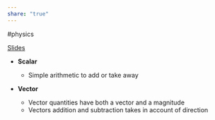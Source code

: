 ```yaml
---
share: "true"
---
```

#physics

[Slides](https://classroom.google.com/c/NjEwODY0Mjc2Mjkx/m/NjE4NzcxMDM4NDAz/details)

- **Scalar**
	- Simple arithmetic to add or take away

- **Vector**
	- Vector quantities have both a vector and a magnitude
	- Vectors addition and subtraction takes in account of direction


